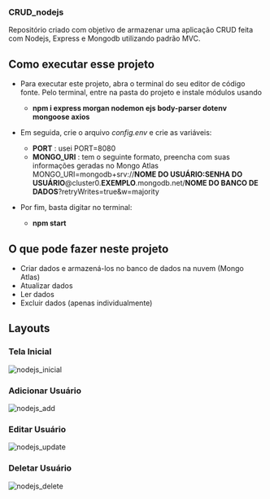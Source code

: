 ### CRUD_nodejs
Repositório criado com objetivo de armazenar uma aplicação CRUD feita com Nodejs, Express e Mongodb utilizando padrão MVC.

## Como executar esse projeto
* Para executar este projeto, abra o terminal do seu editor de código fonte. Pelo terminal, entre na pasta do
projeto e instale módulos usando
  *	**npm i express morgan nodemon ejs body-parser dotenv mongoose axios**

* Em seguida, crie o arquivo *config.env* e crie as variáveis:
  * **PORT** : usei PORT=8080
  * **MONGO_URI** : tem o seguinte formato, preencha com suas informações geradas no Mongo Atlas MONGO_URI=mongodb+srv://**NOME DO USUÁRIO:SENHA DO USUÁRIO**@cluster0.**EXEMPLO**.mongodb.net/**NOME DO BANCO DE DADOS**?retryWrites=true&w=majority

* Por fim, basta digitar no terminal:
  * **npm start**

## O que pode fazer neste projeto
* Criar dados e armazená-los no banco de dados na nuvem (Mongo Atlas)
* Atualizar dados
* Ler dados
* Excluir dados (apenas individualmente)

## Layouts

### Tela Inicial

![nodejs_inicial](https://user-images.githubusercontent.com/95611970/188365433-8656a770-674a-4d48-a5a4-6ab0fd415788.jpg)


### Adicionar Usuário

![nodejs_add](https://user-images.githubusercontent.com/95611970/188365450-443e1084-8142-4d46-bc45-0611306ecfab.jpg)


### Editar Usuário

![nodejs_update](https://user-images.githubusercontent.com/95611970/188365465-c081fda3-b4c7-48dd-a147-4f99921249db.jpg)


### Deletar Usuário

![nodejs_delete](https://user-images.githubusercontent.com/95611970/188365483-a8ce5085-c923-4df2-ac44-425cd6c6ed19.jpg)






